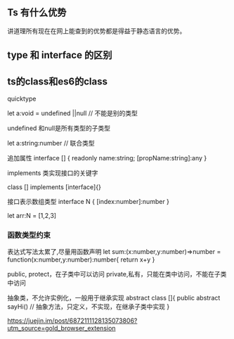 ## Ts 有什么优势  
讲道理所有现在在网上能查到的优势都是得益于静态语言的优势。

## type 和 interface 的区别  

## ts的class和es6的class

quicktype  



let a:void = undefined ||null // 不能是别的类型 

undefined 和null是所有类型的子类型 

let a:string:number  // 联合类型 

追加属性 
interface [] {
  readonly name:string;
  [propName:string]:any
}


implements 类实现接口的关键字 

class [] implements [interface]{}


接口表示数组类型
interface N {
  [index:number]:number
}

let arr:N = [1,2,3]

### 函数类型约束 
表达式写法太累了,尽量用函数声明
let sum:(x:number,y:number)=>number = function(x:number,y:number):number{
  return x+y 
}


public,
protect，在子类中可以访问
private,私有，只能在类中访问，不能在子类中访问


抽象类，不允许实例化，一般用于继承实现 
abstract class []{
  public abstract sayHi() // 抽象方法，只定义，不实现，在继承子类中实现 
}

https://juejin.im/post/6872111128135073806?utm_source=gold_browser_extension